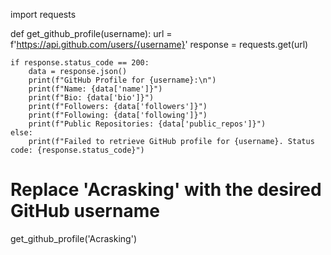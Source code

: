 import requests

def get_github_profile(username):
    url = f'https://api.github.com/users/{username}'
    response = requests.get(url)
    
    if response.status_code == 200:
        data = response.json()
        print(f"GitHub Profile for {username}:\n")
        print(f"Name: {data['name']}")
        print(f"Bio: {data['bio']}")
        print(f"Followers: {data['followers']}")
        print(f"Following: {data['following']}")
        print(f"Public Repositories: {data['public_repos']}")
    else:
        print(f"Failed to retrieve GitHub profile for {username}. Status code: {response.status_code}")

# Replace 'Acrasking' with the desired GitHub username
get_github_profile('Acrasking')
